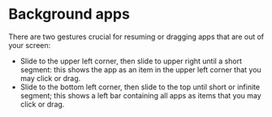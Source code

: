 # Background apps

There are two gestures crucial for resuming or dragging apps that are out of your screen:

- Slide to the upper left corner, then slide to upper right until a short segment: this shows the app as an item in the upper left corner that you may click or drag.
- Slide to the bottom left corner, then slide to the top until short or infinite segment; this shows a left bar containing all apps as items that you may click or drag.
